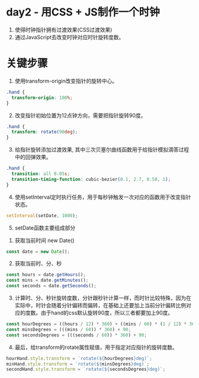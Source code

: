 # day2 - 用CSS + JS制作一个时钟

1. 使得时钟指针拥有过渡效果(CSS过渡效果)
2. 通过JavaScript去改变时钟对应时针旋转度数。

# 关键步骤

1. 使用transform-origin改变指针的旋转中心。
```css
.hand {
  transform-origin: 100%;
}
```

2. 改变指针初始位置为12点钟方向，需要把指针旋转90度。
```css
.hand {
  transform: rotate(90deg);
}
```

3. 给指针旋转添加过渡效果, 其中三次贝塞尔曲线函数用于给指针模拟滴答过程中的回弹效果。
```css
.hand {
  transition: all 0.05s;
  transition-timing-function: cubic-bezier(0.1, 2.7, 0.58, 1);
}
```

4. 使用setInterval定时执行任务，用于每秒钟触发一次对应的函数用于改变指针状态。
```javascript
setInterval(setDate, 1000);
```

5. setDate函数主要组成部分
1) 获取当前时间 new Date()
```javascript
const date = new Date();
```
2) 获取当前时、分、秒
```javascript
const hours = date.getHours();
const mins = date.getMinutes();
const seconds = date.getSeconds();
```
3) 计算时、分、秒针旋转度数，分针跟秒针计算一样，而时针比较特殊，因为在实际中，时针会随着分针偏转而偏转，在基础上还要加上当前分针偏转比例对应的度数。由于hand的css默认旋转90度，所以三者都要加上90度。
```javascript
const hourDegrees = ((hours / 12) * 360) + ((mins / 60) * (1 / 12) * 360) + 90;
const minsDegrees = (((mins / 60)) * 360) + 90;
const secondsDegrees = (((seconds / 60)) * 360) + 90;
```
4) 最后，给transform的rotate属性赋值，用于指定对应指针的旋转度数。
```javascript
hourHand.style.transform = `rotate(${hourDegrees}deg)`;
minHand.style.transform = `rotate(${minsDegrees}deg)`;
secondHand.style.transform = `rotate(${secondsDegrees}deg)`;
```
